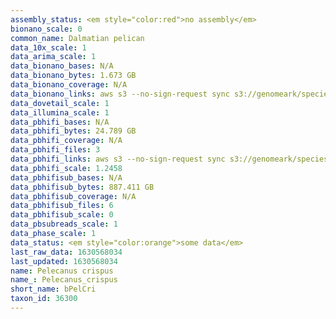 ```yaml
---
assembly_status: <em style="color:red">no assembly</em>
bionano_scale: 0
common_name: Dalmatian pelican
data_10x_scale: 1
data_arima_scale: 1
data_bionano_bases: N/A
data_bionano_bytes: 1.673 GB
data_bionano_coverage: N/A
data_bionano_links: aws s3 --no-sign-request sync s3://genomeark/species/Pelecanus_crispus/bPelCri1/genomic_data/bionano/ .<br>
data_dovetail_scale: 1
data_illumina_scale: 1
data_pbhifi_bases: N/A
data_pbhifi_bytes: 24.789 GB
data_pbhifi_coverage: N/A
data_pbhifi_files: 3
data_pbhifi_links: aws s3 --no-sign-request sync s3://genomeark/species/Pelecanus_crispus/bPelCri1/genomic_data/pacbio/ . --exclude "*subreads.bam*"<br>
data_pbhifi_scale: 1.2458
data_pbhifisub_bases: N/A
data_pbhifisub_bytes: 887.411 GB
data_pbhifisub_coverage: N/A
data_pbhifisub_files: 6
data_pbhifisub_scale: 0
data_pbsubreads_scale: 1
data_phase_scale: 1
data_status: <em style="color:orange">some data</em>
last_raw_data: 1630568034
last_updated: 1630568034
name: Pelecanus crispus
name_: Pelecanus_crispus
short_name: bPelCri
taxon_id: 36300
---
```

